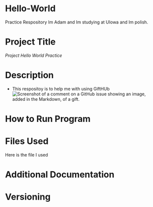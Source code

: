 # Hello-World
Practice Respository
Im Adam and Im studying at UIowa and Im polish.
# Project Title
_Project Hello World Practice_
# Description
- This respositoy is to help me with using GiftHUb
![Screenshot of a comment on a GitHub issue showing an image, added in the Markdown, of a gift.](https://i1.wp.com/ph-files.imgix.net/71794183-115a-4e80-88c1-f294f55f10f3.png?w=439&q=75)
# How to Run Program

# Files Used
Here is the file I used 
# Additional Documentation
# Versioning
